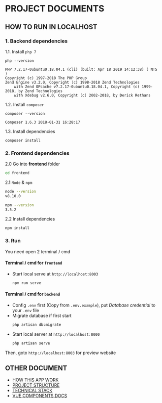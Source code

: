 # PROJECT DOCUMENTS

## HOW TO RUN IN LOCALHOST

### 1. Backend dependencies

1.1. Install `php 7`

```
php --version

PHP 7.2.17-0ubuntu0.18.04.1 (cli) (built: Apr 18 2019 14:12:38) ( NTS )
Copyright (c) 1997-2018 The PHP Group
Zend Engine v3.2.0, Copyright (c) 1998-2018 Zend Technologies
    with Zend OPcache v7.2.17-0ubuntu0.18.04.1, Copyright (c) 1999-2018, by Zend Technologies
    with Xdebug v2.6.0, Copyright (c) 2002-2018, by Derick Rethans
```

1.2. Install `composer` 

```
composer --version

Composer 1.6.3 2018-01-31 16:28:17
```

1.3. Install dependencies
```bash
composer install
```

### 2. Frontend dependencies

2.0 Go into **frontend** folder
```bash
cd frontend
```

2.1 `Node` & `npm`

```bash
node --version
v8.10.0

npm --version
3.5.2
```

2.2 Install dependencies

```bash
npm install
```

### 3. Run

You need open 2 terminal / cmd

#### Terminal / cmd for `frontend`
- Start local serve at `http://localhost:8003`
    ```bash
    npm run serve
    ```

#### Terminal / cmd for `backend`
- Config `.env` first (Copy from `.env.example`), put *Database credential* to your `.env` file
- Migrate database if first start
    ```bash
    php artisan db:migrate
    ```
- Start local server at `http://localhost:8000`
    ```bash
    php artisan serve
    ```

Then, goto `http://localhost:8003` for preview website


## OTHER DOCUMENT
- [HOW THIS APP WORK](HOW_APP_WORK.md)
- [PROJECT STRUCTURE](PROJECT_STRUCTURE.md)
- [TECHNICAL STACK](TECHNIAL_STACK.md)
- [VUE COMPONENTS DOCS](VUE_COMPONENTS.md)
